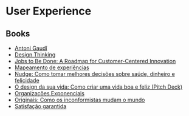 # User Experience

<!--
https://www.amazon.com.br/Essencialismo-Greg-Mckeown/dp/8543102146
https://www.amazon.com.br/lado-difícil-das-situações-difíceis/dp/857827976X/
https://www.amazon.com.br/Steve-Jobs-Walter-Isaacson/dp/8535919716
https://www.amazon.com.br/Sprint-Jake-Knapp-ebook/dp/B06XPPS4JW
https://www.amazon.com.br/Hist%C3%B3ria-AirBnB-Leigh-Gallagher/dp/859315638X

https://app.pluralsight.com/paths/skill/ux-design
https://app.pluralsight.com/paths/skill/ux-research
https://app.pluralsight.com/paths/skill/visual-design-for-ux
https://elementor.com/blog/custom-navigation-menu/
https://app.pluralsight.com/library/courses/ux-driven-software-design/table-of-contents
-->

## Books

- [Antoni Gaudí](https://www.amazon.com.br/gp/product/8497944305/ref=as_li_tl?ie=UTF8&camp=1789&creative=9325&creativeASIN=8497944305&linkCode=as2&tag=panamericanao-20&linkId=a5be5bdc1577146bec574b9f7f1d6d70)
- [Design Thinking](https://www.amazon.com.br/gp/product/8550801348/ref=as_li_tl?ie=UTF8&camp=1789&creative=9325&creativeASIN=8550801348&linkCode=as2&tag=panamericanao-20&linkId=a75f09d565698c2467082ea1dc082873)
- [Jobs to Be Done: A Roadmap for Customer-Centered Innovation](https://www.amazon.com.br/gp/product/B01HJ35YNI/ref=as_li_tl?ie=UTF8&camp=1789&creative=9325&creativeASIN=B01HJ35YNI&linkCode=as2&tag=panamericanao-20&linkId=6b465945b544791c9479c94089bce80f)
- [Mapeamento de experiências](https://www.amazon.com.br/gp/product/8550800619/ref=as_li_tl?ie=UTF8&camp=1789&creative=9325&creativeASIN=8550800619&linkCode=as2&tag=panamericanao-20&linkId=7130064dd3962a47e9ca460d8900a20a)
- [Nudge: Como tomar melhores decisões sobre saúde, dinheiro e felicidade](https://www.amazon.com.br/gp/product/8547000801/ref=as_li_tl?ie=UTF8&camp=1789&creative=9325&creativeASIN=8547000801&linkCode=as2&tag=panamericanao-20&linkId=4d8ef72f3ef710e99d9a828a0bb401cc)
- [O design da sua vida: Como criar uma vida boa e feliz (Pitch Deck)](https://www.amazon.com.br/gp/product/B072W8H7PK/ref=as_li_tl?ie=UTF8&camp=1789&creative=9325&creativeASIN=B072W8H7PK&linkCode=as2&tag=panamericanao-20&linkId=49eba77c24376fd266d60249ee37999a)
- [Organizações Exponenciais](https://www.amazon.com.br/gp/product/8567389364/ref=as_li_tl?ie=UTF8&camp=1789&creative=9325&creativeASIN=8567389364&linkCode=as2&tag=panamericanao-20&linkId=f79b60b8949a2a3b53686fe02d9e7c8e)
- [Originais: Como os inconformistas mudam o mundo](https://www.amazon.com.br/gp/product/B06XQFMLVR/ref=as_li_tl?ie=UTF8&camp=1789&creative=9325&creativeASIN=B06XQFMLVR&linkCode=as2&tag=panamericanao-20&linkId=92ab974cc7e0b63a31325e668738ab23)
- [Satisfação garantida](https://www.amazon.com.br/gp/product/8595080275/ref=as_li_tl?ie=UTF8&camp=1789&creative=9325&creativeASIN=8595080275&linkCode=as2&tag=panamericanao-20&linkId=a6bbbf4930864342f161e1311ceefbca)
